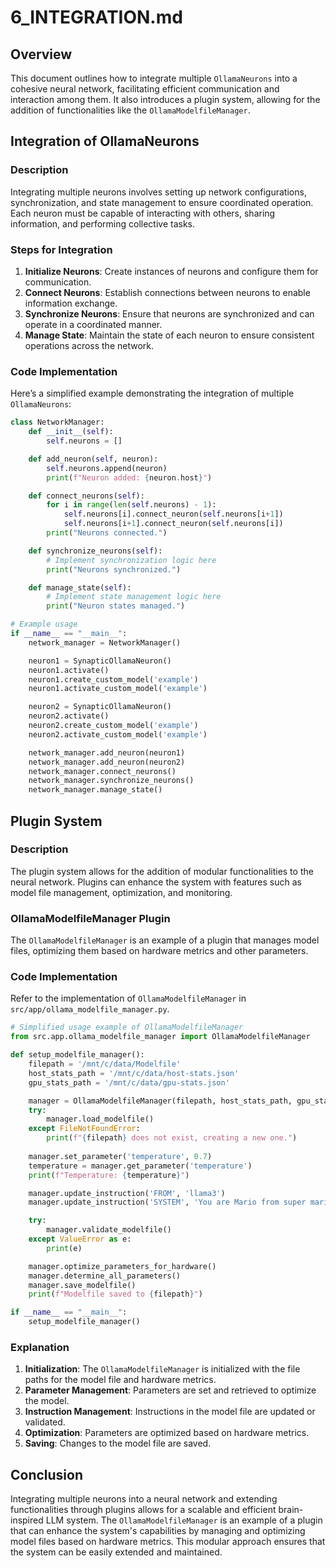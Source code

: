 # 6_INTEGRATION.md

## Overview

This document outlines how to integrate multiple `OllamaNeurons` into a cohesive neural network, facilitating efficient communication and interaction among them. It also introduces a plugin system, allowing for the addition of functionalities like the `OllamaModelfileManager`.

## Integration of OllamaNeurons

### Description

Integrating multiple neurons involves setting up network configurations, synchronization, and state management to ensure coordinated operation. Each neuron must be capable of interacting with others, sharing information, and performing collective tasks.

### Steps for Integration

1. **Initialize Neurons**: Create instances of neurons and configure them for communication.
2. **Connect Neurons**: Establish connections between neurons to enable information exchange.
3. **Synchronize Neurons**: Ensure that neurons are synchronized and can operate in a coordinated manner.
4. **Manage State**: Maintain the state of each neuron to ensure consistent operations across the network.

### Code Implementation

Here’s a simplified example demonstrating the integration of multiple `OllamaNeurons`:

```python
class NetworkManager:
    def __init__(self):
        self.neurons = []

    def add_neuron(self, neuron):
        self.neurons.append(neuron)
        print(f"Neuron added: {neuron.host}")

    def connect_neurons(self):
        for i in range(len(self.neurons) - 1):
            self.neurons[i].connect_neuron(self.neurons[i+1])
            self.neurons[i+1].connect_neuron(self.neurons[i])
        print("Neurons connected.")

    def synchronize_neurons(self):
        # Implement synchronization logic here
        print("Neurons synchronized.")

    def manage_state(self):
        # Implement state management logic here
        print("Neuron states managed.")

# Example usage
if __name__ == "__main__":
    network_manager = NetworkManager()

    neuron1 = SynapticOllamaNeuron()
    neuron1.activate()
    neuron1.create_custom_model('example')
    neuron1.activate_custom_model('example')

    neuron2 = SynapticOllamaNeuron()
    neuron2.activate()
    neuron2.create_custom_model('example')
    neuron2.activate_custom_model('example')

    network_manager.add_neuron(neuron1)
    network_manager.add_neuron(neuron2)
    network_manager.connect_neurons()
    network_manager.synchronize_neurons()
    network_manager.manage_state()
```

## Plugin System

### Description

The plugin system allows for the addition of modular functionalities to the neural network. Plugins can enhance the system with features such as model file management, optimization, and monitoring.

### OllamaModelfileManager Plugin

The `OllamaModelfileManager` is an example of a plugin that manages model files, optimizing them based on hardware metrics and other parameters.

### Code Implementation

Refer to the implementation of `OllamaModelfileManager` in `src/app/ollama_modelfile_manager.py`.

```python
# Simplified usage example of OllamaModelfileManager
from src.app.ollama_modelfile_manager import OllamaModelfileManager

def setup_modelfile_manager():
    filepath = '/mnt/c/data/Modelfile'
    host_stats_path = '/mnt/c/data/host-stats.json'
    gpu_stats_path = '/mnt/c/data/gpu-stats.json'

    manager = OllamaModelfileManager(filepath, host_stats_path, gpu_stats_path)
    try:
        manager.load_modelfile()
    except FileNotFoundError:
        print(f"{filepath} does not exist, creating a new one.")
    
    manager.set_parameter('temperature', 0.7)
    temperature = manager.get_parameter('temperature')
    print(f"Temperature: {temperature}")

    manager.update_instruction('FROM', 'llama3')
    manager.update_instruction('SYSTEM', 'You are Mario from super mario bros, acting as an assistant.')

    try:
        manager.validate_modelfile()
    except ValueError as e:
        print(e)

    manager.optimize_parameters_for_hardware()
    manager.determine_all_parameters()
    manager.save_modelfile()
    print(f"Modelfile saved to {filepath}")

if __name__ == "__main__":
    setup_modelfile_manager()
```

### Explanation

1. **Initialization**: The `OllamaModelfileManager` is initialized with the file paths for the model file and hardware metrics.
2. **Parameter Management**: Parameters are set and retrieved to optimize the model.
3. **Instruction Management**: Instructions in the model file are updated or validated.
4. **Optimization**: Parameters are optimized based on hardware metrics.
5. **Saving**: Changes to the model file are saved.

## Conclusion

Integrating multiple neurons into a neural network and extending functionalities through plugins allows for a scalable and efficient brain-inspired LLM system. The `OllamaModelfileManager` is an example of a plugin that can enhance the system's capabilities by managing and optimizing model files based on hardware metrics. This modular approach ensures that the system can be easily extended and maintained.